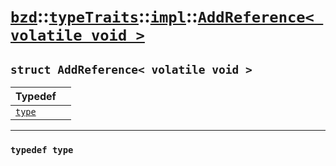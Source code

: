 # [`bzd`](../../../../index.md)::[`typeTraits`](../../../index.md)::[`impl`](../../index.md)::[`AddReference< volatile void >`](../index.md)

## `struct AddReference< volatile void >`


|Typedef||
|:---|:---|
|[`type`](./index.md)||
------
### `typedef type`


